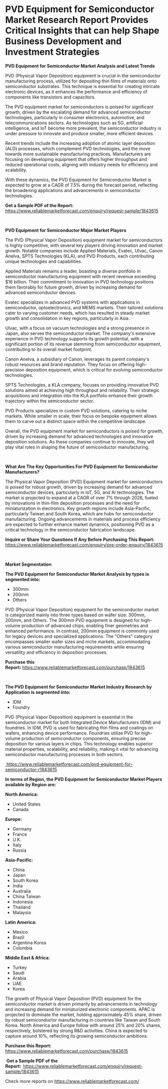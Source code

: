 <p><h1>PVD Equipment for Semiconductor Market Research Report Provides Critical Insights that can help Shape Business Development and Investment Strategies</h1></p><p><strong>PVD Equipment for Semiconductor Market Analysis and Latest Trends</strong></p>
<p><p>PVD (Physical Vapor Deposition) equipment is crucial in the semiconductor manufacturing process, utilized for depositing thin films of materials onto semiconductor substrates. This technique is essential for creating intricate electronic devices, as it enhances the performance and efficiency of components like transistors and capacitors.</p><p>The PVD equipment market for semiconductors is poised for significant growth, driven by the escalating demand for advanced semiconductor technologies, particularly in consumer electronics, automotive, and telecommunications sectors. As technologies such as 5G, artificial intelligence, and IoT become more prevalent, the semiconductor industry is under pressure to innovate and produce smaller, more efficient devices.</p><p>Recent trends include the increasing adoption of atomic layer deposition (ALD) processes, which complement PVD technologies, and the move towards more sustainable manufacturing practices. Manufacturers are focusing on developing equipment that offers higher throughput and reduced operational costs, aligning with industry needs for efficiency and scalability. </p><p>With these dynamics, the PVD Equipment for Semiconductor Market is expected to grow at a CAGR of 7.5% during the forecast period, reflecting the broadening applications and advancements in semiconductor technologies.</p></p>
<p><strong>Get a Sample PDF of the Report:&nbsp;</strong> <a href="https://www.reliablemarketforecast.com/enquiry/request-sample/1843615?utm_campaign=2465&utm_medium=2&utm_source=Github&utm_content=ia&utm_term=13022025&utm_id=pvd-equipment-for-semiconductor">https://www.reliablemarketforecast.com/enquiry/request-sample/1843615</a></p>
<p>&nbsp;</p>
<p><strong>PVD Equipment for Semiconductor Major Market Players</strong></p>
<p><p>The PVD (Physical Vapor Deposition) equipment market for semiconductors is highly competitive, with several key players driving innovation and market growth. Notable companies include Applied Materials, Evatec, Ulvac, Canon Anelva, SPTS Technologies (KLA), and PVD Products, each contributing unique technologies and capabilities.</p><p>Applied Materials remains a leader, boasting a diverse portfolio in semiconductor manufacturing equipment with recent revenue exceeding $16 billion. Their commitment to innovation in PVD technology positions them favorably for future growth, driven by increasing demand for advanced semiconductor devices.</p><p>Evatec specializes in advanced PVD systems with applications in semiconductor, optoelectronics, and MEMS markets. Their tailored solutions cater to varying customer needs, which has resulted in steady market growth and consolidation in key regions, particularly in Asia.</p><p>Ulvac, with a focus on vacuum technologies and a strong presence in Japan, also serves the semiconductor market. The company's extensive experience in PVD technology supports its growth potential, with a significant portion of its revenue stemming from semiconductor equipment, contributing to its overall market footprint.</p><p>Canon Anelva, a subsidiary of Canon, leverages its parent company's robust resources and brand reputation. They focus on offering high-precision deposition equipment, which is critical for evolving semiconductor technologies.</p><p>SPTS Technologies, a KLA company, focuses on providing innovative PVD solutions aimed at achieving high throughput and reliability. Their strategic acquisitions and integration into the KLA portfolio enhance their growth trajectory within the semiconductor sector.</p><p>PVD Products specializes in custom PVD solutions, catering to niche markets. While smaller in scale, their focus on bespoke equipment allows them to carve out a distinct space within the competitive landscape.</p><p>Overall, the PVD equipment market for semiconductors is poised for growth, driven by increasing demand for advanced technologies and innovative deposition solutions. As these companies continue to innovate, they will play vital roles in shaping the future of semiconductor manufacturing.</p></p>
<p>&nbsp;</p>
<p><strong>What Are The Key Opportunities For PVD Equipment for Semiconductor Manufacturers?</strong></p>
<p><p>The Physical Vapor Deposition (PVD) Equipment market for semiconductors is poised for robust growth, driven by increasing demand for advanced semiconductor devices, particularly in IoT, 5G, and AI technologies. The market is projected to expand at a CAGR of over 7% through 2028, fueled by innovations in thin-film deposition processes and the need for miniaturization in electronics. Key growth regions include Asia-Pacific, particularly Taiwan and South Korea, which are hubs for semiconductor manufacturing. Ongoing advancements in materials and process efficiency are expected to further enhance market dynamics, positioning PVD as a critical technology in the semiconductor fabrication landscape.</p></p>
<p><strong>Inquire or Share Your Questions If Any Before Purchasing This Report:</strong> <a href="https://www.reliablemarketforecast.com/enquiry/pre-order-enquiry/1843615?utm_campaign=2465&utm_medium=2&utm_source=Github&utm_content=ia&utm_term=13022025&utm_id=pvd-equipment-for-semiconductor">https://www.reliablemarketforecast.com/enquiry/pre-order-enquiry/1843615</a></p>
<p>&nbsp;</p>
<p><strong>Market Segmentation</strong></p>
<p><strong>The PVD Equipment for Semiconductor Market Analysis by types is segmented into:</strong></p>
<p><ul><li>300mm</li><li>200mm</li><li>Others</li></ul></p>
<p><p>PVD (Physical Vapor Deposition) equipment for the semiconductor market is categorized mainly into three types based on wafer size: 300mm, 200mm, and Others. The 300mm PVD equipment is designed for high-volume production of advanced chips, enabling finer geometries and enhanced performance. In contrast, 200mm equipment is commonly used for legacy devices and specialized applications. The "Others" category encompasses smaller wafer sizes and niche markets, accommodating various semiconductor manufacturing requirements while ensuring versatility and efficiency in deposition processes.</p></p>
<p><strong>Purchase this Report:&nbsp;</strong><a href="https://www.reliablemarketforecast.com/purchase/1843615?utm_campaign=2465&utm_medium=2&utm_source=Github&utm_content=ia&utm_term=13022025&utm_id=pvd-equipment-for-semiconductor">https://www.reliablemarketforecast.com/purchase/1843615</a></p>
<p>&nbsp;</p>
<p><strong>The PVD Equipment for Semiconductor Market Industry Research by Application is segmented into:</strong></p>
<p><ul><li>IDM</li><li>Foundry</li></ul></p>
<p><p>PVD (Physical Vapor Deposition) equipment is essential in the semiconductor market for both Integrated Device Manufacturers (IDM) and foundries. In IDM, PVD is used for fabricating thin films and coatings on wafers, enhancing device performance. Foundries utilize PVD for high-volume production of semiconductor components, ensuring precise deposition for various layers in chips. This technology enables superior material properties, scalability, and reliability, making it vital for advancing semiconductor manufacturing processes in both sectors.</p></p>
<p><a href="https://www.reliablemarketforecast.com/pvd-equipment-for-semiconductor-r1843615?utm_campaign=2465&utm_medium=2&utm_source=Github&utm_content=ia&utm_term=13022025&utm_id=pvd-equipment-for-semiconductor">&nbsp;https://www.reliablemarketforecast.com/pvd-equipment-for-semiconductor-r1843615</a></p>
<p><strong>In terms of Region, the PVD Equipment for Semiconductor Market Players available by Region are:</strong></p>
<p>
    <p> <strong> North America: </strong>
        <ul>
            <li>United States</li>
            <li>Canada</li>
        </ul>
        </p> 
    <p> <strong> Europe: </strong>
        <ul>
            <li>Germany</li>
            <li>France</li>
            <li>U.K.</li>
            <li>Italy</li>
            <li>Russia</li>
        </ul>
        </p> 
    <p> <strong> Asia-Pacific: </strong>
        <ul>
            <li>China</li>
            <li>Japan</li>
            <li>South Korea</li>
            <li>India</li>
            <li>Australia</li>
            <li>China Taiwan</li>
            <li>Indonesia</li>
            <li>Thailand</li>
            <li>Malaysia</li>
        </ul>
        </p> 
    <p> <strong> Latin America: </strong>
        <ul>
            <li>Mexico</li>
            <li>Brazil</li>
            <li>Argentina Korea</li>
            <li>Colombia</li>
        </ul>
        </p> 
    <p> <strong> Middle East & Africa: </strong>
        <ul>
            <li>Turkey</li>
            <li>Saudi</li>
            <li>Arabia</li>
            <li>UAE</li>
            <li>Korea</li>
        </ul>
    </p>
    </p>
<p><p>The growth of Physical Vapor Deposition (PVD) equipment for the semiconductor market is driven primarily by advancements in technology and increasing demand for miniaturized electronic components. APAC is projected to dominate the market, holding approximately 45% share, driven by robust semiconductor manufacturing in countries like Taiwan and South Korea. North America and Europe follow with around 25% and 20% shares, respectively, bolstered by strong R&D activities. China is expected to capture around 10%, reflecting its growing semiconductor ambitions.</p></p>
<p><strong>Purchase this Report: </strong><a href="https://www.reliablemarketforecast.com/purchase/1843615?utm_campaign=2465&utm_medium=2&utm_source=Github&utm_content=ia&utm_term=13022025&utm_id=pvd-equipment-for-semiconductor">https://www.reliablemarketforecast.com/purchase/1843615</a></p>
<p>&nbsp;<strong>Get a Sample PDF of the Report:&nbsp;&nbsp;</strong><a href="https://www.reliablemarketforecast.com/enquiry/request-sample/1843615?utm_campaign=2465&utm_medium=2&utm_source=Github&utm_content=ia&utm_term=13022025&utm_id=pvd-equipment-for-semiconductor">https://www.reliablemarketforecast.com/enquiry/request-sample/1843615</a></p>
<p><strong></strong></p>
<p>Check more reports on <a href="https://www.reliablemarketforecast.com/?utm_campaign=2465&utm_medium=2&utm_source=Github&utm_content=ia&utm_term=13022025&utm_id=pvd-equipment-for-semiconductor">https://www.reliablemarketforecast.com/</a></p>